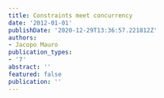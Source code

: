 ```yaml
---
title: Constraints meet concurrency
date: '2012-01-01'
publishDate: '2020-12-29T13:36:57.221812Z'
authors:
- Jacopo Mauro
publication_types:
- '7'
abstract: ''
featured: false
publication: ''
---
```


